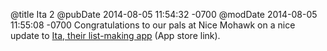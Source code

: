 @title Ita 2
@pubDate 2014-08-05 11:54:32 -0700
@modDate 2014-08-05 11:55:08 -0700
Congratulations to our pals at Nice Mohawk on a nice update to <a href="https://itunes.apple.com/us/app/ita-list-app-to-do-list-making./id528185276?mt=8&ign-mpt=uo%3D4">Ita, their list-making app</a> (App store link).
